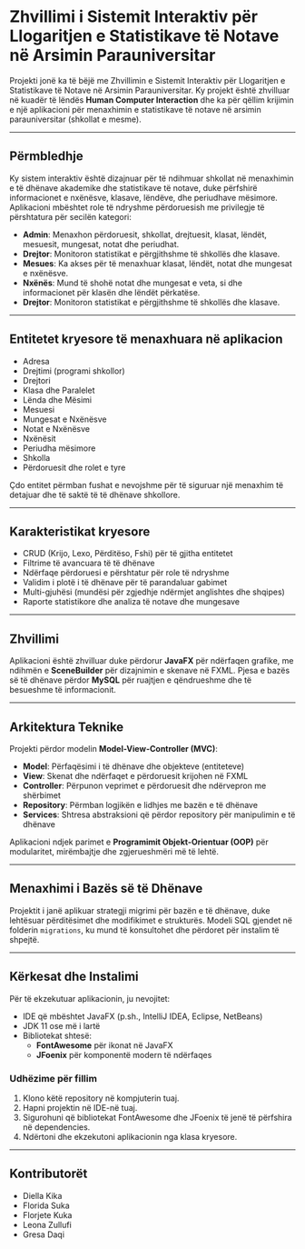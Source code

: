 # Zhvillimi i Sistemit Interaktiv për Llogaritjen e Statistikave të Notave në Arsimin Parauniversitar

Projekti jonë ka të bëjë me Zhvillimin e Sistemit Interaktiv për Llogaritjen e Statistikave të Notave në Arsimin Parauniversitar. Ky projekt është zhvilluar në kuadër të lëndës **Human Computer Interaction** dhe ka për qëllim krijimin e një aplikacioni për menaxhimin e statistikave të notave në arsimin parauniversitar (shkollat e mesme).

---

## Përmbledhje

Ky sistem interaktiv është dizajnuar për të ndihmuar shkollat në menaxhimin e të dhënave akademike dhe statistikave të notave, duke përfshirë informacionet e nxënësve, klasave, lëndëve, dhe periudhave mësimore. Aplikacioni mbështet role të ndryshme përdoruesish me privilegje të përshtatura për secilën kategori:

- **Admin**: Menaxhon përdoruesit, shkollat, drejtuesit, klasat, lëndët, mesuesit, mungesat, notat dhe periudhat.
- **Drejtor**: Monitoron statistikat e përgjithshme të shkollës dhe klasave.
- **Mesues**: Ka akses për të menaxhuar klasat, lëndët, notat dhe mungesat e nxënësve.
- **Nxënës**: Mund të shohë notat dhe mungesat e veta, si dhe informacionet për klasën dhe lëndët përkatëse.
- **Drejtor**: Monitoron statistikat e përgjithshme të shkollës dhe klasave.

---

## Entitetet kryesore të menaxhuara në aplikacion

- Adresa
- Drejtimi (programi shkollor)
- Drejtori
- Klasa dhe Paralelet
- Lënda dhe Mësimi
- Mesuesi
- Mungesat e Nxënësve
- Notat e Nxënësve
- Nxënësit
- Periudha mësimore
- Shkolla
- Përdoruesit dhe rolet e tyre

Çdo entitet përmban fushat e nevojshme për të siguruar një menaxhim të detajuar dhe të saktë të të dhënave shkollore.

---

## Karakteristikat kryesore

- CRUD (Krijo, Lexo, Përditëso, Fshi) për të gjitha entitetet
- Filtrime të avancuara të të dhënave
- Ndërfaqe përdoruesi e përshtatur për role të ndryshme
- Validim i plotë i të dhënave për të parandaluar gabimet
- Multi-gjuhësi (mundësi për zgjedhje ndërmjet anglishtes dhe shqipes)
- Raporte statistikore dhe analiza të notave dhe mungesave

---

## Zhvillimi

Aplikacioni është zhvilluar duke përdorur **JavaFX** për ndërfaqen grafike, me ndihmën e **SceneBuilder** për dizajnimin e skenave në FXML. Pjesa e bazës së të dhënave përdor **MySQL** për ruajtjen e qëndrueshme dhe të besueshme të informacionit.

---

## Arkitektura Teknike

Projekti përdor modelin **Model-View-Controller (MVC)**:

- **Model**: Përfaqësimi i të dhënave dhe objekteve (entiteteve)
- **View**: Skenat dhe ndërfaqet e përdoruesit krijohen në FXML
- **Controller**: Përpunon veprimet e përdoruesit dhe ndërvepron me shërbimet
- **Repository**: Përmban logjikën e lidhjes me bazën e të dhënave
- **Services**: Shtresa abstraksioni që përdor repository për manipulimin e të dhënave

Aplikacioni ndjek parimet e **Programimit Objekt-Orientuar (OOP)** për modularitet, mirëmbajtje dhe zgjerueshmëri më të lehtë.

---

## Menaxhimi i Bazës së të Dhënave

Projektit i janë aplikuar strategji migrimi për bazën e të dhënave, duke lehtësuar përditësimet dhe modifikimet e strukturës. Modeli SQL gjendet në folderin `migrations`, ku mund të konsultohet dhe përdoret për instalim të shpejtë.

---

## Kërkesat dhe Instalimi

Për të ekzekutuar aplikacionin, ju nevojitet:

- IDE që mbështet JavaFX (p.sh., IntelliJ IDEA, Eclipse, NetBeans)
- JDK 11 ose më i lartë
- Bibliotekat shtesë:
    - **FontAwesome** për ikonat në JavaFX
    - **JFoenix** për komponentë modern të ndërfaqes

### Udhëzime për fillim

1. Klono këtë repository në kompjuterin tuaj.
2. Hapni projektin në IDE-në tuaj.
3. Sigurohuni që bibliotekat FontAwesome dhe JFoenix të jenë të përfshira në dependencies.
4. Ndërtoni dhe ekzekutoni aplikacionin nga klasa kryesore.

---

## Kontributorët

- Diella Kika
- Florida Suka
- Florjete Kuka
- Leona Zullufi
- Gresa Daqi





